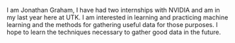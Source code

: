 I am Jonathan Graham, I have had two internships with NVIDIA and am in my last year here at UTK. I am interested in learning and practicing machine learning and the methods for gathering useful data for those purposes. I hope to learn the techniques necessary to gather good data in the future.